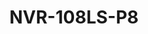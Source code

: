 ---
title: "NVR-108LS-P8"
description: "8CH 1-SATA Ultra 265/H.265/H.264 NVR"
image: "/images/nvr/NVR (2).png"
images:
  - url: "/images/nvr/NVR (2).png"
    caption: "Front view"
features:
  - Support Ultra 265/H.265/H.264 video formats
  - 8-channel input
  - Third-party IP cameras supported with ONVIF conformance:- Profile S, Profile G, Profile T
  - Support 1-ch HDMI, 1-ch VGA
  - HDMI and VGA simultaneous output
  - Up to 5MP resolution recording
  - 1 SATA HDD up to 6TB
  - Support cloud upgrade
specifications: 
  IP Video Input: 8-ch
  Incoming Bandwidth: 50Mbps
  Outgoing Bandwidth: 40Mbps
  Remote Users: "128"
  Protocols: P2P, NTP, DHCP, PPPoE
  HDMI:
    1920x1080p/60Hz, 1920x1080p/50Hz, 1600x1200/60Hz, 1280x1024/60Hz, 1280x720/60Hz, 1024x768/60Hz
  VGA:
    1920x1080p/60Hz, 1920x1080p/50Hz, 1600x1200/60Hz, 1280x1024/60Hz, 1280x720/60Hz, 1024x768/60Hz
  Audio Output: 1 RCA
  Recording Resolution: 5MP/4MP/3MP/1080p/960p/720p/D1/2CIF/CIF
  Synchronous Playback: 8-ch
  Decoding format: Ultra 265/H.265/H.264
  Liveview/Playback: 5MP/4MP/3MP/1080p/960p/720p/D1/2CIF/CIF
  Capability: 1 x 5MP@30, 2 x 4MP@25, 2 x 3MP@30, 4 x 1080p@25, 8 x 960p@25, 8 x 720p@30
  SATA: 1 SATA interface
  Capacity: up to 6TB for each disk
  Network Interface: 1 RJ45 10M/100M self-adaptive Ethernet Interface
  USB Interface: Rear panel:- 2 x USB2.0
  Interface: 8 independent 100 Mbps PoE network interfaces
  Max Power: Max 30W for single port
  Max Total Power: Max 108W in total (13.5W for each)
  Supported Standard: IEEE 802.3at, IEEE 802.3af
  Power Supply: 52V DC
  Power Consumption: ≤9 W (without HDD)
  Working Environment: -10°C ~ + 55°C (+14°F ~ +131°F), Humidity ≤ 90% RH (non-condensing)
  Dimensions: 270mm × 205mm × 45mm (10.6"×8.1"×1.6")
  Weight: 0.8kg (1.76 lb) (without HDD)
---